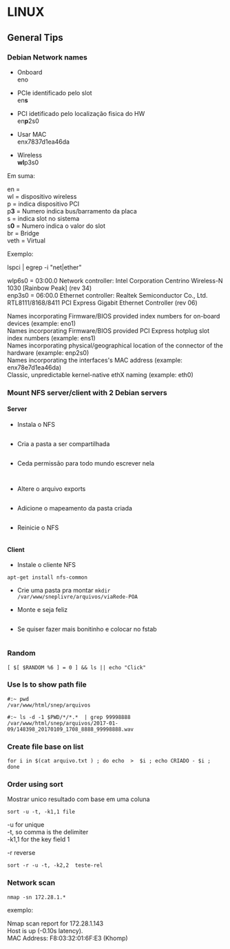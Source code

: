 # LINUX

## General Tips

### Debian Network names


 - Onboard  
eno  

 - PCIe identificado pelo slot  
en**s**  

 - PCI idetificado pelo localização fisica do HW  
en**p**2s0  

 - Usar MAC  
enx7837d1ea46da  

 - Wireless  
**wl**p3s0  

Em suma:   

en =   
wl = dispositivo wireless  
p = indica dispositivo PCI  
p**3** = Numero indica bus/barramento da placa  
s = indica slot no sistema  
s**0** = Numero indica o valor do slot  
br = Bridge  
veth = Virtual  

Exemplo:  

lspci | egrep -i  "net|ether"  

wlp6s0 = 03:00.0 Network controller: Intel Corporation Centrino Wireless-N 1030 [Rainbow Peak] (rev 34)  
enp3s0 = 06:00.0 Ethernet controller: Realtek Semiconductor Co., Ltd. RTL8111/8168/8411 PCI Express Gigabit Ethernet Controller (rev 06)  


Names incorporating Firmware/BIOS provided index numbers for on-board devices (example: eno1)  
Names incorporating Firmware/BIOS provided PCI Express hotplug slot index numbers (example: ens1)  
Names incorporating physical/geographical location of the connector of the hardware (example: enp2s0)  
Names incorporating the interfaces's MAC address (example: enx78e7d1ea46da)  
Classic, unpredictable kernel-native ethX naming (example: eth0)  


### Mount NFS server/client with 2 Debian servers

#### Server

 - Instala o NFS
```apt-get install nfs-kernel-server nfs-common
```

 - Cria a pasta a ser compartilhada
```mkdir /var/www/snep/arquivos/gravacoesCTB
```

 - Ceda permissão para todo mundo escrever nela
```chown nobody:nogroup /var/www/snep/arquivos/gravacoesCTB/
```
```chmod 755 /var/www/snep/arquivos/gravacoesCTB/
```

 - Altere o arquivo exports 
```vi /etc/exports
```

 - Adicione o mapeamento da pasta criada
```/var/www/snep/arquivos/gravacoesCTB 192.168.2.18(rw,sync,no_subtree_check)
```

 - Reinicie o NFS
```/etc/init.d/nfs-kernel-server restart
```

#### Client

 - Instale o cliente NFS
```
apt-get install nfs-common
```

 - Crie uma pasta pra montar
```mkdir /var/www/sneplivre/arquivos/viaRede-POA```

 - Monte e seja feliz
```mount 192.168.1.18:/var/www/snep/arquivos/gravacoesCTB /var/www/sneplivre/arquivos/viaRede-POA/
```

 - Se quiser fazer mais bonitinho e colocar no fstab
```192.168.1.18:/var/www/snep/arquivos/gravacoesCTB /var/www/sneplivre/arquivos/viaRede-POA/	nfs rw,sync,hard,intr 0 0
```

### Random

```
[ $[ $RANDOM %6 ] = 0 ] && ls || echo "Click"
```

### Use ls to show path file

```
#:~ pwd
/var/www/html/snep/arquivos

#:~ ls -d -1 $PWD/*/*.*  | grep 99998888
/var/www/html/snep/arquivos/2017-01-09/148398_20170109_1708_8888_99998888.wav
```

### Create file base on list

```
for i in $(cat arquivo.txt ) ; do echo  >  $i ; echo CRIADO - $i ; done
```

### Order using **sort**

Mostrar unico resultado com base em uma coluna

```
sort -u -t, -k1,1 file
```

-u for unique  
-t, so comma is the delimiter  
-k1,1 for the key field 1  

-r reverse  

```
sort -r -u -t, -k2,2  teste-rel
```

### Network scan

```
nmap -sn 172.28.1.*
```

exemplo:  

Nmap scan report for 172.28.1.143  
Host is up (-0.10s latency).  
MAC Address: F8:03:32:01:6F:E3 (Khomp)  
